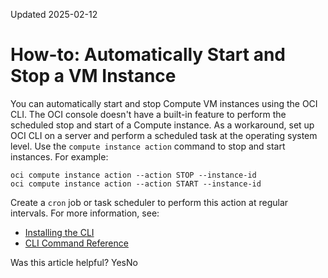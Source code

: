 Updated 2025-02-12
# How-to: Automatically Start and Stop a VM Instance
You can automatically start and stop Compute VM instances using the OCI CLI.
The OCI console doesn't have a built-in feature to perform the scheduled stop and start of a Compute instance. As a workaround, set up OCI CLI on a server and perform a scheduled task at the operating system level.
Use the `compute instance action` command to stop and start instances. For example:
```
oci compute instance action --action STOP --instance-id
oci compute instance action --action START --instance-id
```

Create a `cron` job or task scheduler to perform this action at regular intervals. For more information, see:
  * [Installing the CLI](https://docs.oracle.com/iaas/Content/API/SDKDocs/cliinstall.htm)
  * [CLI Command Reference](https://docs.oracle.com/iaas/tools/oci-cli/latest)


Was this article helpful?
YesNo

